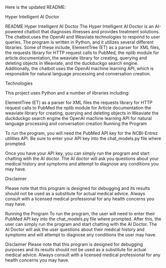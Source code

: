 Here is the updated README:

Hyper Intelligent AI Doctor

README Hyper Intelligent AI Doctor The Hyper Intelligent AI Doctor is an AI-powered chatbot that diagnoses illnesses and provides treatment solutions. The chatbot uses the OpenAI and Weaviate technologies to respond to user queries. The program is written in Python, and it utilizes several different libraries. Some of these include, ElementTree (ET) as a parser for XML files, the requests library for HTTP request calls to PubMed, the nplib module for article documentation, the weaviate library for creating, querying and deleting objects in Weaviate, and the duckduckgo search engine. Additionally, the chatbot uses the OpenAI machine learning API, which is responsible for natural language processing and conversation creation.

Technologies

This project uses Python and a number of libraries including:

ElementTree (ET) as a parser for XML files
the requests library for HTTP request calls to PubMed
the nplib module for Article documentation
the weaviate library for creating, querying and deleting objects in Weaviate
the duckduckgo search engine
the OpenAI machine learning API for natural language processing and conversation creation
Running the Program

To run the program, you will need the PubMed API key for the NCBI-Entrez utilities API. Be sure to enter your API key into the chat_models.py file where prompted.

Once you have your API key, you can simply run the program and start chatting with the AI doctor. The AI doctor will ask you questions about your medical history and symptoms and attempt to diagnose any conditions you may have.

Disclaimer

Please note that this program is designed for debugging and its results should not be used as a substitute for actual medical advice. Always consult with a licensed medical professional for any health concerns you may have.



Running the Program To run the program, the user will need to enter their PubMed API key into the chat_models.py file where prompted. After this, the user can simply run the program and start chatting with the AI Doctor. The AI Doctor will ask the user questions about their medical history and symptoms and will attempt to diagnose any conditions the user may have.

Disclaimer Please note that this program is designed for debugging purposes and its results should not be used as a substitute for actual medical advice. Always consult with a licensed medical professional for any health concerns you may have.